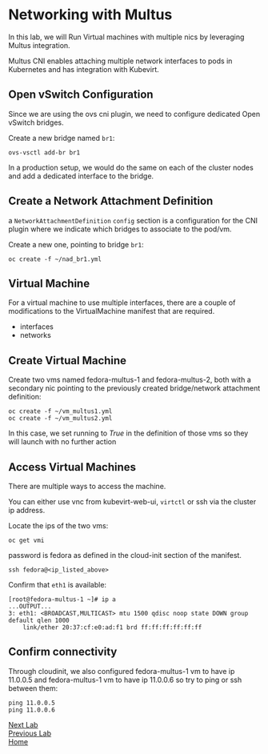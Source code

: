 # Networking with Multus

In this lab, we will Run Virtual machines with multiple nics by leveraging Multus integration.

Multus CNI enables attaching multiple network interfaces to pods in Kubernetes and has integration with Kubevirt.

## Open vSwitch Configuration

Since we are using the ovs cni plugin, we need to configure dedicated Open vSwitch bridges.

Create a new bridge named `br1`:

```
ovs-vsctl add-br br1
```

In a production setup, we would do the same on each of the cluster nodes and add a dedicated interface to the bridge.

## Create a Network Attachment Definition

a `NetworkAttachmentDefinition` `config` section is a configuration for the CNI plugin where we indicate which bridges to associate to the pod/vm.

Create a new one, pointing to bridge `br1`:

```
oc create -f ~/nad_br1.yml
```

## Virtual Machine

For a virtual machine to use multiple interfaces, there are a couple of modifications to the VirtualMachine manifest that are required.

- interfaces
- networks

## Create Virtual Machine

Create two vms named fedora-multus-1 and fedora-multus-2, both with a secondary nic pointing to the previously created bridge/network attachment definition:

```
oc create -f ~/vm_multus1.yml 
oc create -f ~/vm_multus2.yml 
```

In this case, we set running to *True* in the definition of those vms so they will launch with no further action

## Access Virtual Machines

There are multiple ways to access the machine.

You can either use vnc from kubevirt-web-ui, `virtctl` or ssh via the cluster ip address.

Locate the ips of the two vms:

```
oc get vmi
```

password is fedora as defined in the cloud-init section of the manifest.

```
ssh fedora@<ip_listed_above>
```

Confirm that `eth1` is available:

```
[root@fedora-multus-1 ~]# ip a
...OUTPUT...
3: eth1: <BROADCAST,MULTICAST> mtu 1500 qdisc noop state DOWN group default qlen 1000
    link/ether 20:37:cf:e0:ad:f1 brd ff:ff:ff:ff:ff:ff
```

## Confirm connectivity

Through cloudinit, we also configured fedora-multus-1 vm to have ip 11.0.0.5 and fedora-multus-1 vm to have ip 11.0.0.6 so try to ping or ssh between them:

```
ping 11.0.0.5
ping 11.0.0.6
```

[Next Lab](../lab9/lab9.md)\
[Previous Lab](../lab7/lab7.md)\
[Home](../../README.md)

